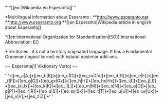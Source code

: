 *'''[[eo:|Wikipedia en Esperanto]]'''

*Multilingual information about Esperanto : 
**http://www.esperanto.net
**http://www.esperanto.org
**[[en:Esperanto|Wikipedia article in english about Esperanto]]

*[[en:International Organization for Standardization|ISO]] International Abbreviation:  EO

*Territories : it´s not a territory originated language. It has a Fundamental  Grammar (logical kernel) with natural posterior add-ons.

== Esperantaj]] Viktionary Vortoj ==

'''•[[eo_a|A]]•[[eo_b|B]]•[[eo_c|C]]•[[eo_cx|Cx]]•[[eo_d|D]]•[[eo_e|E]]•[[eo_f|F]]•[[eo_g|G]]•[[eo_gx|Gx]]•[[eo_h|H]]•[[eo_hx|Hx]]•[[eo_i|I]]•[[eo_j|J]]•[[eo_jx|Jx]]•[[eo_k|K]]•[[eo_l|L]]•[[eo_m|M]]•[[eo_n|N]]•[[eo_o|O]]•[[eo_p|P]]•[[eo_r|R]]•[[eo_s|S]]•[[eo_sx|Sx]]•[[eo_t|T]]•[[eo_u|U]]•[[eo_ux|Ux]]•[[eo_v|V]]•[[eo_z|Z]]•'''